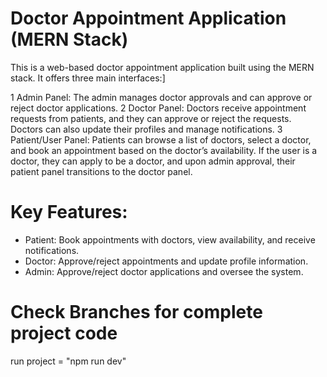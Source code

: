 # Doctor Appointment Application (MERN Stack)
This is a web-based doctor appointment application built using the MERN stack. It offers three main interfaces:]



1 Admin Panel: The admin manages doctor approvals and can approve or reject doctor applications.
2 Doctor Panel: Doctors receive appointment requests from patients, and they can approve or reject the requests. Doctors can also update their profiles and manage notifications.
3 Patient/User Panel: Patients can browse a list of doctors, select a doctor, and book an appointment based on the doctor’s availability. If the user is a doctor, they can apply to be a doctor, and upon admin approval, their patient panel transitions to the doctor panel.



# Key Features:
- Patient: Book appointments with doctors, view availability, and receive notifications.
- Doctor: Approve/reject appointments and update profile information.
- Admin: Approve/reject doctor applications and oversee the system.


# Check Branches for complete project code

run project = "npm run dev" 







